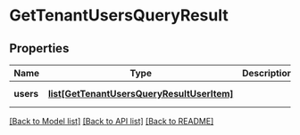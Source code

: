 # GetTenantUsersQueryResult

## Properties
Name | Type | Description | Notes
------------ | ------------- | ------------- | -------------
**users** | [**list[GetTenantUsersQueryResultUserItem]**](GetTenantUsersQueryResultUserItem.md) |  | [optional] [readonly] 

[[Back to Model list]](../README.md#documentation-for-models) [[Back to API list]](../README.md#documentation-for-api-endpoints) [[Back to README]](../README.md)


